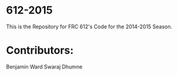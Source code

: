 612-2015
========
This is the Repository for FRC 612's Code for the 2014-2015 Season.

Contributors:
=============
Benjamin Ward
Swaraj Dhumne
